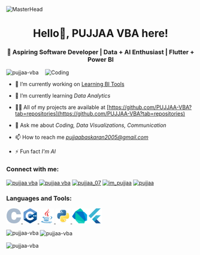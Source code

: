 ![MasterHead](blob:chrome-untrusted://image-magnify/1abb18c5-460b-494c-970e-35282bc0f43c)
<h1 align="center">Hello👋, PUJJAA VBA here!</h1>
<h3 align="center">🚀 Aspiring Software Developer | Data + AI Enthusiast | Flutter + Power BI</h3>
<img align="right" alt="Coding" width="400" src="https://cdn.dribbble.com/users/2704414/screenshots/7466903/media/b08ab576316bd4582fef189f471cd9e5.gif">

<p align="left"> <img src="https://komarev.com/ghpvc/?username=pujjaa-vba&label=Profile%20views&color=0e75b6&style=flat" alt="pujjaa-vba" /> </p>

- 🔭 I’m currently working on [Learning BI Tools](https://github.com/PUJJAA-VBA/DATA-ANALYTICS-MASTERCLASS)

- 🌱 I’m currently learning *Data Analytics*

- 👨‍💻 All of my projects are available at [https://github.com/PUJJAA-VBA?tab=repositories](https://github.com/PUJJAA-VBA?tab=repositories)

- 💬 Ask me about *Coding, Data Visualizations, Communication*

- 📫 How to reach me *pujjaabaskaran2005@gmail.com*

- ⚡ Fun fact *I'm AI*

<h3 align="left">Connect with me:</h3>
<p align="left">
<a href="https://linkedin.com/in/pujjaa vba" target="blank"><img align="center" src="https://raw.githubusercontent.com/rahuldkjain/github-profile-readme-generator/master/src/images/icons/Social/linked-in-alt.svg" alt="pujjaa vba" height="30" width="40" /></a>
<a href="https://codesandbox.com/pujjaa vba" target="blank"><img align="center" src="https://raw.githubusercontent.com/rahuldkjain/github-profile-readme-generator/master/src/images/icons/Social/codesandbox.svg" alt="pujjaa vba" height="30" width="40" /></a>
<a href="https://kaggle.com/pujjaa_07" target="blank"><img align="center" src="https://raw.githubusercontent.com/rahuldkjain/github-profile-readme-generator/master/src/images/icons/Social/kaggle.svg" alt="pujjaa_07" height="30" width="40" /></a>
<a href="https://instagram.com/im_pujjaa" target="blank"><img align="center" src="https://raw.githubusercontent.com/rahuldkjain/github-profile-readme-generator/master/src/images/icons/Social/instagram.svg" alt="im_pujjaa" height="30" width="40" /></a>
<a href="https://www.hackerrank.com/pujjaa" target="blank"><img align="center" src="https://raw.githubusercontent.com/rahuldkjain/github-profile-readme-generator/master/src/images/icons/Social/hackerrank.svg" alt="pujjaa" height="30" width="40" /></a>
</p>

<h3 align="left">Languages and Tools:</h3>
<p align="left"> <a href="https://www.cprogramming.com/" target="_blank" rel="noreferrer"> <img src="https://raw.githubusercontent.com/devicons/devicon/master/icons/c/c-original.svg" alt="c" width="40" height="40"/> </a> <a href="https://www.w3schools.com/cpp/" target="_blank" rel="noreferrer"> <img src="https://raw.githubusercontent.com/devicons/devicon/master/icons/cplusplus/cplusplus-original.svg" alt="cplusplus" width="40" height="40"/> </a> <a href="https://www.java.com" target="_blank" rel="noreferrer"> <img src="https://raw.githubusercontent.com/devicons/devicon/master/icons/java/java-original.svg" alt="java" width="40" height="40"/> </a> <a href="https://www.python.org" target="_blank" rel="noreferrer"> <img src="https://raw.githubusercontent.com/devicons/devicon/master/icons/python/python-original.svg" alt="python" width="40" height="40"/> </a></a><a href="https://dart.dev" target="_blank" rel="noreferrer"><img src="https://raw.githubusercontent.com/devicons/devicon/master/icons/dart/dart-original.svg" alt="dart" width="40" height="40"/></a><a href="https://flutter.dev" target="_blank" rel="noreferrer"><img src="https://raw.githubusercontent.com/devicons/devicon/master/icons/flutter/flutter-original.svg" alt="flutter" width="40" height="40"/></a></p>

<p><img align="left" src="https://github-readme-stats.vercel.app/api/top-langs?username=pujjaa-vba&show_icons=true&locale=en&layout=compact" alt="pujjaa-vba" /></p>

<p>&nbsp;<img align="center" src="https://github-readme-stats.vercel.app/api?username=pujjaa-vba&show_icons=true&locale=en" alt="pujjaa-vba" /></p>

<p><img align="center" src="https://github-readme-streak-stats.herokuapp.com/?user=pujjaa-vba&" alt="pujjaa-vba" /></p>
